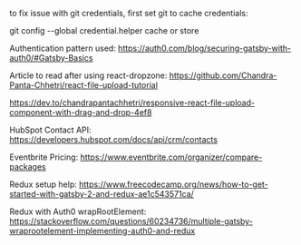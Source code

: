 
to fix issue with git credentials, first set git to cache credentials:

git config --global credential.helper cache or store

Authentication pattern used:
https://auth0.com/blog/securing-gatsby-with-auth0/#Gatsby-Basics

Article to read after using react-dropzone:
https://github.com/Chandra-Panta-Chhetri/react-file-upload-tutorial

https://dev.to/chandrapantachhetri/responsive-react-file-upload-component-with-drag-and-drop-4ef8


HubSpot Contact API:
https://developers.hubspot.com/docs/api/crm/contacts

Eventbrite Pricing:
https://www.eventbrite.com/organizer/compare-packages

Redux setup help:
https://www.freecodecamp.org/news/how-to-get-started-with-gatsby-2-and-redux-ae1c543571ca/

Redux with Auth0 wrapRootElement:
https://stackoverflow.com/questions/60234736/multiple-gatsby-wraprootelement-implementing-auth0-and-redux